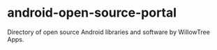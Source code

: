 android-open-source-portal
==============

Directory of open source Android libraries and software by WillowTree Apps.
